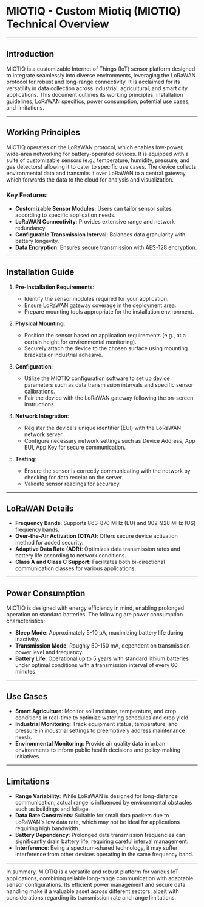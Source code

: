 # MIOTIQ - Custom Miotiq (MIOTIQ) Technical Overview

---

## Introduction

MIOTIQ is a customizable Internet of Things (IoT) sensor platform designed to integrate seamlessly into diverse environments, leveraging the LoRaWAN protocol for robust and long-range connectivity. It is acclaimed for its versatility in data collection across industrial, agricultural, and smart city applications. This document outlines its working principles, installation guidelines, LoRaWAN specifics, power consumption, potential use cases, and limitations.

---

## Working Principles

MIOTIQ operates on the LoRaWAN protocol, which enables low-power, wide-area networking for battery-operated devices. It is equipped with a suite of customizable sensors (e.g., temperature, humidity, pressure, and gas detectors) allowing it to cater to specific use cases. The device collects environmental data and transmits it over LoRaWAN to a central gateway, which forwards the data to the cloud for analysis and visualization.

### Key Features:

- **Customizable Sensor Modules**: Users can tailor sensor suites according to specific application needs.
- **LoRaWAN Connectivity**: Provides extensive range and network redundancy.
- **Configurable Transmission Interval**: Balances data granularity with battery longevity.
- **Data Encryption**: Ensures secure transmission with AES-128 encryption.

---

## Installation Guide

1. **Pre-Installation Requirements**:
   - Identify the sensor modules required for your application.
   - Ensure LoRaWAN gateway coverage in the deployment area.
   - Prepare mounting tools appropriate for the installation environment.

2. **Physical Mounting**:
   - Position the sensor based on application requirements (e.g., at a certain height for environmental monitoring).
   - Securely attach the device to the chosen surface using mounting brackets or industrial adhesive.

3. **Configuration**:
   - Utilize the MIOTIQ configuration software to set up device parameters such as data transmission intervals and specific sensor calibrations.
   - Pair the device with the LoRaWAN gateway following the on-screen instructions.

4. **Network Integration**:
   - Register the device's unique identifier (EUI) with the LoRaWAN network server.
   - Configure necessary network settings such as Device Address, App EUI, App Key for secure communication.

5. **Testing**:
   - Ensure the sensor is correctly communicating with the network by checking for data receipt on the server.
   - Validate sensor readings for accuracy.

---

## LoRaWAN Details

- **Frequency Bands**: Supports 863-870 MHz (EU) and 902-928 MHz (US) frequency bands.
- **Over-the-Air Activation (OTAA)**: Offers secure device activation method for added security.
- **Adaptive Data Rate (ADR)**: Optimizes data transmission rates and battery life according to network conditions.
- **Class A and Class C Support**: Facilitates both bi-directional communication classes for various applications.

---

## Power Consumption

MIOTIQ is designed with energy efficiency in mind, enabling prolonged operation on standard batteries. The following are power consumption characteristics:

- **Sleep Mode**: Approximately 5-10 µA, maximizing battery life during inactivity.
- **Transmission Mode**: Roughly 50-150 mA, dependent on transmission power level and frequency.
- **Battery Life**: Operational up to 5 years with standard lithium batteries under optimal conditions with a transmission interval of every 60 minutes.

---

## Use Cases

- **Smart Agriculture**: Monitor soil moisture, temperature, and crop conditions in real-time to optimize watering schedules and crop yield.
- **Industrial Monitoring**: Track equipment status, temperature, and pressure in industrial settings to preemptively address maintenance needs.
- **Environmental Monitoring**: Provide air quality data in urban environments to inform public health decisions and policy-making initiatives.

---

## Limitations

- **Range Variability**: While LoRaWAN is designed for long-distance communication, actual range is influenced by environmental obstacles such as buildings and foliage.
- **Data Rate Constraints**: Suitable for small data packets due to LoRaWAN's low data rate, which may not be ideal for applications requiring high bandwidth.
- **Battery Dependency**: Prolonged data transmission frequencies can significantly drain battery life, requiring careful interval management.
- **Interference**: Being a spectrum-shared technology, it may suffer interference from other devices operating in the same frequency band.

---

In summary, MIOTIQ is a versatile and robust platform for various IoT applications, combining reliable long-range communication with adaptable sensor configurations. Its efficient power management and secure data handling make it a valuable asset across different sectors, albeit with considerations regarding its transmission rate and range limitations.